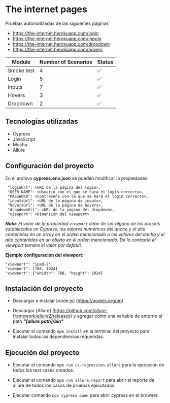 # The internet pages

Pruebas automatizadas de las siguientes páginas
- https://the-internet.herokuapp.com/login
- https://the-internet.herokuapp.com/inputs
- https://the-internet.herokuapp.com/dropdown
- https://the-internet.herokuapp.com/hovers 


Module           |Number of Scenarios  | Status                                                                |
| ----------------- |------------ |------------------------------------------------------------------ |
| Smoke test |4 | :white_check_mark: |
| Login |5 | :white_check_mark: |
| Inputs |7 | :white_check_mark: |
| Hovers |3 | :white_check_mark: |
| Dropdown |2 | :white_check_mark: |



## Tecnologías utilizadas

- Cypress
- JavaScript
- Mocha
- Allure

 ## Configuración del proyecto
 En el archivo **cypress.env.json** se pueden modificar la propiedades:

     "loginUrl": <URL de la página del login>,
     "USER_NAME": <Usuario con el que se hará el login correcto>,
     "PASSWORD": <Contraseña con la que se hará el login correcto>,
     "inputsUrl": <URL de la página de inputs>,
     "hoversUrl": <URL de la página de hovers>,
     "dropdownUrl": <URL de la página del dropdown>,
     "viewport": <Dimensión del viewport>

 ***Nota**: El valor de la propiedad `viewport` debe de ser alguno de los presets establecidos en Cypress, los valores numéricos del ancho y el alto contenidos en un array en el orden mencionado o los valores del ancho y el alto contenidos en un objeto en el orden mencionado. De lo contrario el viewport tomara el valor por default.*

**Ejemplo configuracion del viewport**:

    "viewport": "ipad-2"
    "viewport": [768, 1024]
    "viewport": {"whidth": 768, "height": 1024}

## Instalación del proyecto

 - Descargar e instalar [node.js] (https://nodejs.org/en)

 - Descargar [Allure] (https://github.com/allure-framework/allure2/releases) y agregar como una variable de entorno el path ***"[allure path]/bin"*** 

 - Ejecutar el comando `npm install` en la terminal del proyecto para instalar todas las dependencias requeridas.

 ## Ejecución del proyecto 

 - Ejecutar el comando `npm run ui-regression-allure` para la ejecucion de todos los test cases creados.

 - Ejecutar el comando `npm run allure:report` para abrir el reporte de allure de todos los casos de pruebas ejecutados.

 - Ejecutar comando `npx cypress open` para abrir cypress en el browser.